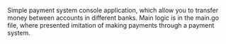 Simple payment system console application, which allow you to transfer money between accounts in different banks.
Main logic is in the main.go file, where presented imitation of making payments through a payment system.
